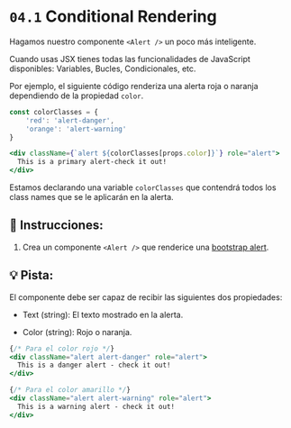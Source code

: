 # `04.1` Conditional Rendering

Hagamos nuestro componente `<Alert />` un poco más inteligente.

Cuando usas JSX tienes todas las funcionalidades de JavaScript disponibles: Variables, Bucles, Condicionales, etc.

Por ejemplo, el siguiente código renderiza una alerta roja o naranja dependiendo de la propiedad `color`.

```jsx
const colorClasses = {
    'red': 'alert-danger',
    'orange': 'alert-warning'
}

<div className={`alert ${colorClasses[props.color]}`} role="alert">
  This is a primary alert-check it out!
</div>
```

Estamos declarando una variable `colorClasses` que contendrá todos los class names que se le aplicarán en la alerta.

##  📝 Instrucciones:

1. Crea un componente `<Alert />` que renderice una [bootstrap alert](https://getbootstrap.com/docs/4.0/components/alerts/#examples). 

## 💡 Pista: 

El componente debe ser capaz de recibir las siguientes dos propiedades:

+ Text (string): El texto mostrado en la alerta.

+ Color (string): Rojo o naranja.

```jsx
{/* Para el color rojo */}
<div className="alert alert-danger" role="alert">
  This is a danger alert - check it out!
</div>

{/* Para el color amarillo */}
<div className="alert alert-warning" role="alert">
  This is a warning alert - check it out!
</div>
```

